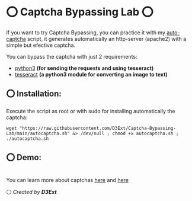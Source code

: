 # ⭕ Captcha Bypassing Lab ⭕

If you want to try Captcha Bypassing, you can practice it with my [auto-captcha](https://github.com/D3Ext/PentestDictionary/blob/main/Captcha-Bypassing/auto-captcha.sh) script, it generates automatically 
an http-server (apache2) with a simple but efective captcha. 

You can bypass the captcha with just 2 requirements:

- [python3](https://www.python.org/) **(for sending the requests and using tesseract)**
- [tesseract](https://github.com/tesseract-ocr/tesseract) **(a python3 module for converting an image to text)**

## ⭕ Installation:
Execute the script as root or with sudo for installing automatically the captcha:

    wget "https://raw.githubusercontent.com/D3Ext/Captcha-Bypassing-Lab/main/autocaptcha.sh" &> /dev/null ; chmod +x autocaptcha.sh ; ./autocaptcha.sh
    
## ⭕ Demo:

<img src="">

You can learn more about captchas [here](https://www.anura.io/blog/captcha-and-recaptcha-how-fraudsters-bypass-it) and [here](https://book.hacktricks.xyz/pentesting-web/captcha-bypass)

⚪ *Created by ***D3Ext****
